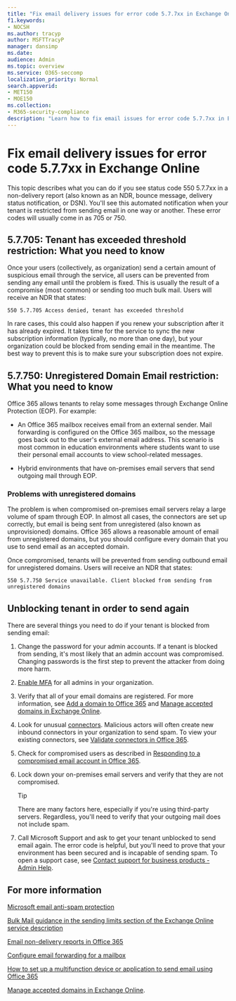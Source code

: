```yaml
---
title: "Fix email delivery issues for error code 5.7.7xx in Exchange Online"
f1.keywords:
- NOCSH
ms.author: tracyp
author: MSFTTracyP
manager: dansimp
ms.date:
audience: Admin
ms.topic: overview
ms.service: O365-seccomp
localization_priority: Normal
search.appverid:
- MET150
- MOE150
ms.collection:
- M365-security-compliance
description: "Learn how to fix email issues for error code 5.7.7xx in Exchange Online (tenant blocked from sending mail)."
---
```


# Fix email delivery issues for error code 5.7.7xx in Exchange Online

This topic describes what you can do if you see status code 550 5.7.7xx in a non-delivery report (also known as an NDR, bounce message, delivery status notification, or DSN). You'll see this automated notification when your tenant is restricted from sending email in one way or another. These error codes will usually come in as 705 or 750.

## 5.7.705: Tenant has exceeded threshold restriction: What you need to know

Once your users (collectively, as organization) send a certain amount of suspicious email through the service, all users can be prevented from sending any email until the problem is fixed. This is usually the result of a compromise (most common) or sending too much bulk mail. Users will receive an NDR that states:

`550 5.7.705 Access denied, tenant has exceeded threshold`

In rare cases, this could also happen if you renew your subscription after it has already expired. It takes time for the service to sync the new subscription information (typically, no more than one day), but your organization could be blocked from sending email in the meantime. The best way to prevent this is to make sure your subscription does not expire.

## 5.7.750: Unregistered Domain Email restriction: What you need to know

Office 365 allows tenants to relay some messages through Exchange Online Protection (EOP). For example:

- An Office 365 mailbox receives email from an external sender. Mail forwarding is configured on the Office 365 mailbox, so the message goes back out to the user's external email address. This scenario is most common in education environments where students want to use their personal email accounts to view school-related messages.

- Hybrid environments that have on-premises email servers that send outgoing mail through EOP.

### Problems with unregistered domains

The problem is when compromised on-premises email servers relay a large volume of spam through EOP. In almost all cases, the connectors are set up correctly, but email is being sent from unregistered (also known as unprovisioned) domains. Office 365 allows a reasonable amount of email from unregistered domains, but you should configure every domain that you use to send email as an accepted domain.

Once compromised, tenants will be prevented from sending outbound email for unregistered domains. Users will receive an NDR that states:

`550 5.7.750 Service unavailable. Client blocked from sending from unregistered domains`

## Unblocking tenant in order to send again

There are several things you need to do if your tenant is blocked from sending email:

1. Change the password for your admin accounts. If a tenant is blocked from sending, it's most likely that an admin account was compromised. Changing passwords is the first step to prevent the attacker from doing more harm.

2. [Enable MFA](https://docs.microsoft.com/office365/admin/security-and-compliance/set-up-multi-factor-authentication) for all admins in your organization.

3. Verify that all of your email domains are registered. For more information, see [Add a domain to Office 365](https://docs.microsoft.com/office365/admin/setup/add-domain) and [Manage accepted domains in Exchange Online](https://docs.microsoft.com/exchange/mail-flow-best-practices/manage-accepted-domains/manage-accepted-domains).

4. Look for unusual [connectors](https://docs.microsoft.com/exchange/mail-flow-best-practices/use-connectors-to-configure-mail-flow/use-connectors-to-configure-mail-flow). Malicious actors will often create new inbound connectors in your organization to send spam. To view your existing connectors, see [Validate connectors in Office 365](https://docs.microsoft.com/exchange/mail-flow-best-practices/use-connectors-to-configure-mail-flow/validate-connectors).

5. Check for compromised users as described in [Responding to a compromised email account in Office 365](responding-to-a-compromised-email-account.md).

6. Lock down your on-premises email servers and verify that they are not compromised.

   > [!TIP]
   > There are many factors here, especially if you're using third-party servers. Regardless, you'll need to verify that your outgoing mail does not include spam.

7. Call Microsoft Support and ask to get your tenant unblocked to send email again. The error code is helpful, but you'll need to prove that your environment has been secured and is incapable of sending spam. To open a support case, see [Contact support for business products - Admin Help](https://docs.microsoft.com/office365/admin/contact-support-for-business-products).

## For more information

[Microsoft email anti-spam protection](anti-spam-protection.md)

[Bulk Mail guidance in the sending limits section of the Exchange Online service description](https://docs.microsoft.com/office365/servicedescriptions/exchange-online-service-description/exchange-online-limits#receiving-and-sending-limits)

[Email non-delivery reports in Office 365](https://docs.microsoft.com/exchange/mail-flow-best-practices/non-delivery-reports-in-exchange-online/non-delivery-reports-in-exchange-online)

[Configure email forwarding for a mailbox](https://docs.microsoft.com/exchange/recipients-in-exchange-online/manage-user-mailboxes/configure-email-forwarding)

[How to set up a multifunction device or application to send email using Office 365](https://docs.microsoft.com/Exchange/mail-flow-best-practices/how-to-set-up-a-multifunction-device-or-application-to-send-email-using-office-3)

[Manage accepted domains in Exchange Online](https://docs.microsoft.com/exchange/mail-flow-best-practices/manage-accepted-domains/manage-accepted-domains).
